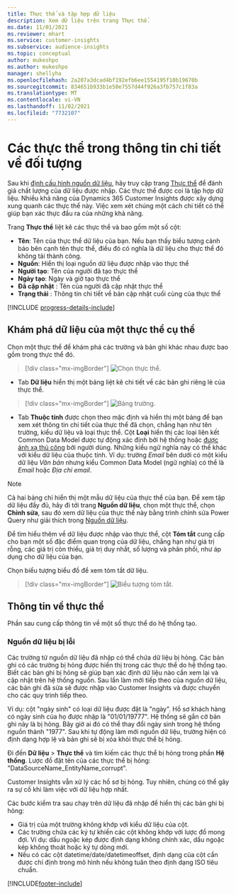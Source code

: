 ```yaml
---
title: Thực thể và tập hợp dữ liệu
description: Xem dữ liệu trên trang Thực thể.
ms.date: 11/01/2021
ms.reviewer: mhart
ms.service: customer-insights
ms.subservice: audience-insights
ms.topic: conceptual
author: mukeshpo
ms.author: mukeshpo
manager: shellyha
ms.openlocfilehash: 2a207a3dcad4bf192efb6ee1554195f10b19670b
ms.sourcegitcommit: 834651b933b1e50e7557d44f926a3fb757c1f83a
ms.translationtype: MT
ms.contentlocale: vi-VN
ms.lasthandoff: 11/02/2021
ms.locfileid: "7732107"
---
```

# <a name="entities-in-audience-insights"></a>Các thực thể trong thông tin chi tiết về đối tượng

Sau khi [định cấu hình nguồn dữ liệu](data-sources.md), hãy truy cập trang [Thực thể](data-sources.md) để đánh giá chất lượng của dữ liệu được nhập. Các thực thể được coi là tập hợp dữ liệu. Nhiều khả năng của Dynamics 365 Customer Insights được xây dựng xung quanh các thực thể này. Việc xem xét chúng một cách chi tiết có thể giúp bạn xác thực đầu ra của những khả năng.

Trang **Thực thể** liệt kê các thực thể và bao gồm một số cột:

- **Tên**: Tên của thực thể dữ liệu của bạn. Nếu bạn thấy biểu tượng cảnh báo bên cạnh tên thực thể, điều đó có nghĩa là dữ liệu cho thực thể đó không tải thành công.
- **Nguồn**: Hiển thị loại nguồn dữ liệu được nhập vào thực thể
- **Người tạo**: Tên của người đã tạo thực thể
- **Ngày tạo**: Ngày và giờ tạo thực thể
- **Đã cập nhật** : Tên của người đã cập nhật thực thể
- **Trạng thái** : Thông tin chi tiết về bản cập nhật cuối cùng của thực thể

[!INCLUDE [progress-details-include](../includes/progress-details-pane.md)]

## <a name="explore-a-specific-entitys-data"></a>Khám phá dữ liệu của một thực thể cụ thể

Chọn một thực thể để khám phá các trường và bản ghi khác nhau được bao gồm trong thực thể đó.

> [!div class="mx-imgBorder"]
> ![Chọn thực thể.](media/data-manager-entities-data.png "Chọn thực thể")

- Tab **Dữ liệu** hiển thị một bảng liệt kê chi tiết về các bản ghi riêng lẻ của thực thể.

> [!div class="mx-imgBorder"]
> ![Bảng trường.](media/data-manager-entities-fields.PNG "Bảng trường")

- Tab **Thuộc tính** được chọn theo mặc định và hiển thị một bảng để bạn xem xét thông tin chi tiết của thực thể đã chọn, chẳng hạn như tên trường, kiểu dữ liệu và loại thực thể. Cột **Loại** hiển thị các loại liên kết Common Data Model được tự động xác định bởi hệ thống hoặc [được ánh xạ thủ công](map-entities.md) bởi người dùng. Những kiểu ngữ nghĩa này có thể khác với kiểu dữ liệu của thuộc tính. Ví dụ: trường *Email* bên dưới có một kiểu dữ liệu *Văn bản* nhưng kiểu Common Data Model (ngữ nghĩa) có thể là *Email* hoặc *Địa chỉ email*.

> [!NOTE]
> Cả hai bảng chỉ hiển thị một mẫu dữ liệu của thực thể của bạn. Để xem tập dữ liệu đầy đủ, hãy đi tới trang **Nguồn dữ liệu**, chọn một thực thể, chọn **Chỉnh sửa**, sau đó xem dữ liệu của thực thể này bằng trình chỉnh sửa Power Query như giải thích trong [Nguồn dữ liệu](data-sources.md).

Để tìm hiểu thêm về dữ liệu được nhập vào thực thể, cột **Tóm tắt** cung cấp cho bạn một số đặc điểm quan trọng của dữ liệu, chẳng hạn như giá trị rỗng, các giá trị còn thiếu, giá trị duy nhất, số lượng và phân phối, như áp dụng cho dữ liệu của bạn.

Chọn biểu tượng biểu đồ để xem tóm tắt dữ liệu.

> [!div class="mx-imgBorder"]
> ![Biểu tượng tóm tắt.](media/data-manager-entities-summary.png "Bảng tóm tắt dữ liệu")

## <a name="entity-specific-information"></a>Thông tin về thực thể

Phần sau cung cấp thông tin về một số thực thể do hệ thống tạo.

### <a name="corrupted-data-sources"></a>Nguồn dữ liệu bị lỗi

Các trường từ nguồn dữ liệu đã nhập có thể chứa dữ liệu bị hỏng. Các bản ghi có các trường bị hỏng được hiển thị trong các thực thể do hệ thống tạo. Biết các bản ghi bị hỏng sẽ giúp bạn xác định dữ liệu nào cần xem lại và cập nhật trên hệ thống nguồn. Sau lần làm mới tiếp theo của nguồn dữ liệu, các bản ghi đã sửa sẽ được nhập vào Customer Insights và được chuyển cho các quy trình tiếp theo. 

Ví dụ: cột "ngày sinh" có loại dữ liệu được đặt là "ngày". Hồ sơ khách hàng có ngày sinh của họ được nhập là "01/01/19777". Hệ thống sẽ gắn cờ bản ghi này là bị hỏng. Bây giờ ai đó có thể thay đổi ngày sinh trong hệ thống nguồn thành "1977". Sau khi tự động làm mới nguồn dữ liệu, trường hiện có định dạng hợp lệ và bản ghi sẽ bị xóa khỏi thực thể bị hỏng. 

Đi đến **Dữ liệu** > **Thực thể** và tìm kiếm các thực thể bị hỏng trong phần **Hệ thống**. Lược đồ đặt tên của các thực thể bị hỏng: "DataSourceName_EntityName_corrupt".

Customer Insights vẫn xử lý các hồ sơ bị hỏng. Tuy nhiên, chúng có thể gây ra sự cố khi làm việc với dữ liệu hợp nhất.

Các bước kiểm tra sau chạy trên dữ liệu đã nhập để hiển thị các bản ghi bị hỏng: 

- Giá trị của một trường không khớp với kiểu dữ liệu của cột.
- Các trường chứa các ký tự khiến các cột không khớp với lược đồ mong đợi. Ví dụ: dấu ngoặc kép được định dạng không chính xác, dấu ngoặc kép không thoát hoặc ký tự dòng mới.
- Nếu có các cột datetime/date/datetimeoffset, định dạng của cột cần được chỉ định trong mô hình nếu không tuân theo định dạng ISO tiêu chuẩn.



[!INCLUDE[footer-include](../includes/footer-banner.md)]
